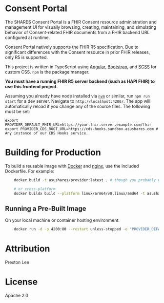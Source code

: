 # Consent Portal

The SHARES Consent Portal is a FHIR Consent resource administration and management UI for visually browsing, creating, maintaining, and simulating behavior of Consent-related FHIR documents from a FHIR backend URL configured at runtime.

Consent Portal natively supports the FHIR R5 specification. Due to significant differences with the Consent resource in prior FHIR releases, only R5 is supported.

This project is written in TypeScript using [Angular](https://angular.io), [Bootstrap](https://getbootstrap.com/), and [SCSS](http://sass-lang.com) for custom CSS. `npm` is the package manager.

**You must have a running FHIR R5 server backend (such as HAPI FHIR) to use this frontend project.**

 Assuming you already have node installed via [`nvm`](https://github.com/nvm-sh/nvm) or similar, run `npm run start` for a dev server. Navigate to `http://localhost:4200/`. The app will automatically reload if you change any of the source files. The following must be set:

	export PROVIDER_DEFAULT_FHIR_URL=https://your.fhir.server.example.com/fhir
	export PROVIDER_CDS_ROOT_URL=https://cds-hooks.sandbox.asushares.com # Any instance of our CDS Hooks service.


# Building for Production

To build a reusable image with [Docker](https://www.docker.com) and [nginx](http://nginx.org), use the included Dockerfile. For example:

```sh
	docker build -t asushares/provider:latest . # though you probably want your own repo and tag strings :)

	# or cross-platform
	docker buildx build --platform linux/arm64/v8,linux/amd64 -t asushares/provider:latest . --push
```

## Running a Pre-Built Image

On your local machine or container hosting environment:

```sh
	docker run -d -p 4200:80 --restart unless-stopped -e "PROVIDER_DEFAULT_FHIR_URL=http://localhost:3000" asushares/provider:latest # or any official tag
```


# Attribution

Preston Lee

# License

Apache 2.0
